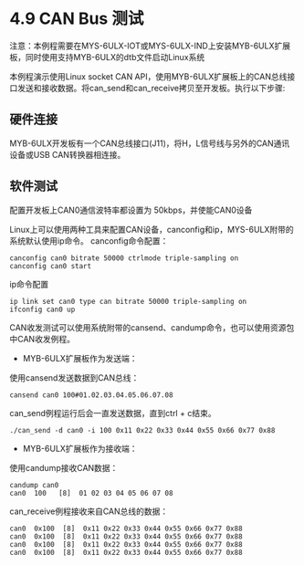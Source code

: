 # 4.9 CAN Bus 测试

注意：本例程需要在MYS-6ULX-IOT或MYS-6ULX-IND上安装MYB-6ULX扩展板，同时使用支持MYB-6ULX的dtb文件启动Linux系统

本例程演示使用Linux socket CAN API，使用MYB-6ULX扩展板上的CAN总线接口发送和接收数据。将can_send和can_receive拷贝至开发板。执行以下步骤:

## 硬件连接
MYB-6ULX开发板有一个CAN总线接口(J11)，将H，L信号线与另外的CAN通讯设备或USB CAN转换器相连接。

## 软件测试
配置开发板上CAN0通信波特率都设置为 50kbps，并使能CAN0设备

Linux上可以使用两种工具来配置CAN设备，canconfig和ip，MYS-6ULX附带的系统默认使用ip命令。
canconfig命令配置：
```
canconfig can0 bitrate 50000 ctrlmode triple-sampling on
canconfig can0 start
```
ip命令配置
```
ip link set can0 type can bitrate 50000 triple-sampling on
ifconfig can0 up
```

CAN收发测试可以使用系统附带的cansend、candump命令，也可以使用资源包中CAN收发例程。

- MYB-6ULX扩展板作为发送端：

使用cansend发送数据到CAN总线：
```
cansend can0 100#01.02.03.04.05.06.07.08
```

can_send例程运行后会一直发送数据，直到ctrl + c结束。
```
./can_send -d can0 -i 100 0x11 0x22 0x33 0x44 0x55 0x66 0x77 0x88
```

- MYB-6ULX扩展板作为接收端：

使用candump接收CAN数据：

```
candump can0
can0  100   [8]  01 02 03 04 05 06 07 08
```

can_receive例程接收来自CAN总线的数据：

```
can0  0x100  [8]  0x11 0x22 0x33 0x44 0x55 0x66 0x77 0x88 
can0  0x100  [8]  0x11 0x22 0x33 0x44 0x55 0x66 0x77 0x88 
can0  0x100  [8]  0x11 0x22 0x33 0x44 0x55 0x66 0x77 0x88 
can0  0x100  [8]  0x11 0x22 0x33 0x44 0x55 0x66 0x77 0x88
```
